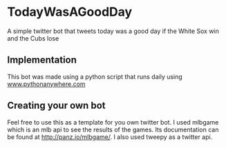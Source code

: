 # TodayWasAGoodDay
A simple twitter bot that tweets today was a good day if the White Sox win and the Cubs lose

## Implementation
This bot was made using a python script that runs daily using www.pythonanywhere.com

## Creating your own bot
Feel free to use this as a template for you own twitter bot. I used mlbgame which is an mlb api to see the results of the games. Its documentation can be found at http://panz.io/mlbgame/. I also used tweepy as a twitter api.
